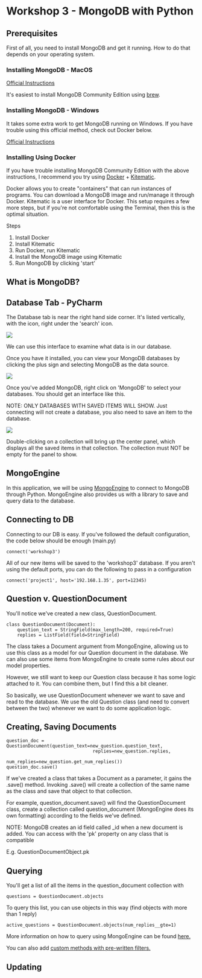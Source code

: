# Workshop 3 - MongoDB with Python

## Prerequisites

First of all, you need to install MongoDB and get it running. How to do that depends on your operating system.

### Installing MongoDB - MacOS

[Official Instructions](https://docs.mongodb.com/manual/tutorial/install-mongodb-on-os-x/)

It's easiest to install MongoDB Community Edition using [brew](https://brew.sh/).

### Installing MongoDB - Windows

It takes some extra work to get MongoDB running on Windows. If you have trouble using this official method, check out Docker below.

[Official Instructions](https://docs.mongodb.com/manual/tutorial/install-mongodb-on-windows/)

### Installing Using Docker

If you have trouble installing MongoDB Community Edition with the above instructions, I recommend you try using [Docker](https://docs.docker.com/get-docker/) + [Kitematic](https://kitematic.com/).

Docker allows you to create "containers" that can run instances of programs. You can download a MongoDB image and run/manage it through Docker. Kitematic is a user interface for Docker. This setup requires a few more steps, but if you're not comfortable using the Terminal, then this is the optimal situation.

Steps

1) Install Docker
2) Install Kitematic
3) Run Docker, run Kitematic
4) Install the MongoDB image using Kitematic
5) Run MongoDB by clicking 'start'

## What is MongoDB?



## Database Tab - PyCharm

The Database tab is near the right hand side corner. It's listed vertically, with the  icon, right under the 'search' icon.

![](https://i.imgur.com/thIG6HX.png)

We can use this interface to examine what data is in our database.

Once you have it installed, you can view your MongoDB databases by clicking the plus sign and selecting MongoDB as the data source.

![](https://imgur.com/pVy5pFT.png)

Once you've added MongoDB, right click on 'MongoDB' to select your databases. You should get an interface like this.

NOTE: ONLY DATABASES WITH SAVED ITEMS WILL SHOW. Just connecting will not create a database, you also need to save an item to the database.

![](https://imgur.com/vx91y8f.png)

Double-clicking on a collection will bring up the center panel, which displays all the saved items in that collection. The collection must NOT be empty for the panel to show.

## MongoEngine

In this application, we will be using [MongoEngine](https://docs.mongoengine.org/) to connect to MongoDB through Python. MongoEngine also provides us with a library to save and query data to the database.

## Connecting to DB

Connecting to our DB is easy. If you've followed the default configuration, the code below should be enough (main.py)
```
connect('workshop3')
```
All of our new items will be saved to the 'workshop3' database. If you aren't using the default ports, you can do the following to pass in a configuration
```
connect('project1', host='192.168.1.35', port=12345)
```

## Question v. QuestionDocument

You'll notice we've created a new class, QuestionDocument.

```
class QuestionDocument(Document):
    question_text = StringField(max_length=200, required=True)
    replies = ListField(field=StringField)
```

The class takes a Document argument from MongoEngine, allowing us to use this class as a model for our Question document in the database. We can also use some items from MongoEngine to create some rules about our model properties.

However, we still want to keep our Question class because it has some logic attached to it. You can combine them, but I find this a bit cleaner.

So basically, we use QuestionDocument whenever we want to save and read to the database. We use the old Question class (and need to convert between the two) whenever we want to do some application logic.

## Creating, Saving Documents
```
question_doc = QuestionDocument(question_text=new_question.question_text,
                                replies=new_question.replies,
                                num_replies=new_question.get_num_replies())
question_doc.save()
```
If we've created a class that takes a Document as a parameter, it gains the .save() method. Invoking .save() will create a collection of the same name as the class and save that object to that collection.

For example, question_document.save() will find the QuestionDocument class, create a collection called question_document (MongoEngine does its own formatting) according to the fields we've defined. 

NOTE: MongoDB creates an id field called _id when a new document is added. You can access with the 'pk' property on any class that is compatible

E.g. QuestionDocumentObject.pk

## Querying

You'll get a list of all the items in the question_document collection with 
```
questions = QuestionDocument.objects
```
To query this list, you can use objects in this way (find objects with more than 1 reply)
```
active_questions = QuestionDocument.objects(num_replies__gte=1)
```

More information on how to query using MongoEngine can be found [here.](https://docs.mongoengine.org/guide/querying.html#filtering-queries)

You can also add [custom methods with pre-written filters.](https://docs.mongoengine.org/guide/querying.html#default-document-queries)

## Updating